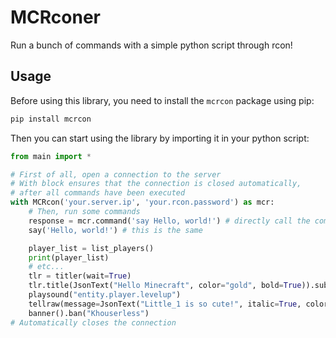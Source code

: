 # MCRconer
Run a bunch of commands with a simple python script through rcon!  

## Usage
Before using this library, you need to install the `mcrcon` package using pip:  
```bash
pip install mcrcon
```  
Then you can start using the library by importing it in your python script:  
```python
from main import *

# First of all, open a connection to the server
# With block ensures that the connection is closed automatically,
# after all commands have been executed
with MCRcon('your.server.ip', 'your.rcon.password') as mcr:
    # Then, run some commands
    response = mcr.command('say Hello, world!') # directly call the command
    say('Hello, world!') # this is the same

    player_list = list_players()
    print(player_list)
    # etc...
    tlr = titler(wait=True)
    tlr.title(JsonText("Hello Minecraft", color="gold", bold=True)).subtitle("Welcome to MCRconer!").run()
    playsound("entity.player.levelup")
    tellraw(message=JsonText("Little_1 is so cute!", italic=True, color="red"))
    banner().ban("Khouserless")
# Automatically closes the connection
```